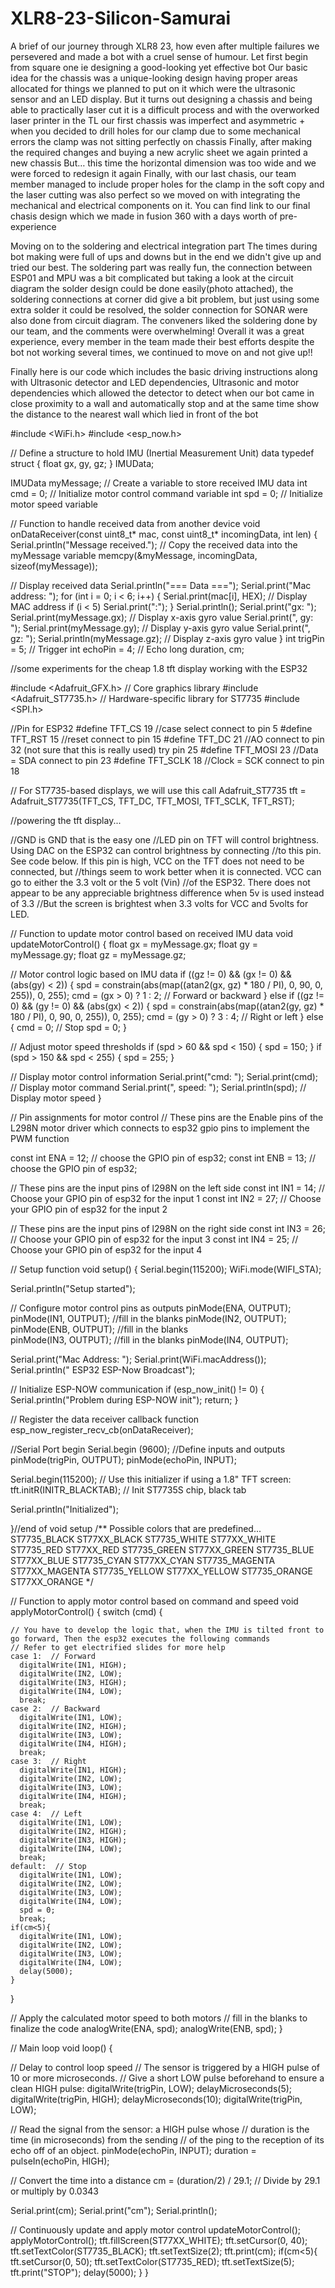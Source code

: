 # XLR8-23-Silicon-Samurai
A brief of our journey through XLR8 23, how even after multiple failures we persevered and made a bot with a cruel sense of humour. 
Let first begin from square one ie designing a good-looking yet effective bot
Our basic idea for the chassis was a unique-looking design having proper areas allocated for things we planned to put on it which were the ultrasonic sensor and an LED display.
But it turns out designing a chassis and being able to practically laser cut it is a difficult process and with the overworked laser printer in the TL our first chassis was imperfect and asymmetric + when you decided to drill holes for our clamp due to some mechanical errors the clamp was not sitting perfectly on chassis
Finally, after making the required changes and buying a new acrylic sheet we again printed a new chassis
But… this time the horizontal dimension was too wide and we were forced to redesign it again
Finally, with our last chasis, our team member managed to include proper holes for the clamp in the soft copy and the laser cutting was also perfect so we moved on with integrating the mechanical and electrical components on it.
You can find link to our final chasis design which we made in fusion 360 with a days worth of pre-experience

Moving on to the soldering and electrical integration part
The times during bot making were full of ups and downs but in the end we didn't give up and tried our best. The soldering part was really fun, the connection between ESP01 and MPU was a bit complicated but taking a look at the circuit diagram the solder design could be done easily(photo attached), the soldering connections at corner did give a bit problem, but just using some extra solder it could be resolved, the solder connection for SONAR were also done from circuit diagram.
The conveners liked the soldering done by our team, and the comments were overwhelming! Overall it was a great experience, every member in the team made their best efforts despite the bot not working several times, we continued to move on and not give up!!

Finally here is our code which includes the basic driving instructions along with Ultrasonic detector and LED dependencies, Ultrasonic and motor dependencies which allowed the detector to detect when our bot came in close proximity to a wall and automatically stop and at the same time show the distance to the nearest wall which lied in front of the bot


#include <WiFi.h>
#include <esp_now.h>

// Define a structure to hold IMU (Inertial Measurement Unit) data
typedef struct {
  float gx, gy, gz;
} IMUData;

IMUData myMessage; // Create a variable to store received IMU data
int cmd = 0;       // Initialize motor control command variable
int spd = 0;       // Initialize motor speed variable

// Function to handle received data from another device
void onDataReceiver(const uint8_t* mac, const uint8_t* incomingData, int len) {
  Serial.println("Message received.");
  // Copy the received data into the myMessage variable
  memcpy(&myMessage, incomingData, sizeof(myMessage));
  
  // Display received data
  Serial.println("=== Data ===");
  Serial.print("Mac address: ");
  for (int i = 0; i < 6; i++) {
    Serial.print(mac[i], HEX);  // Display MAC address
    if (i < 5) Serial.print(":");
  }
  Serial.println();
  Serial.print("gx: ");
  Serial.print(myMessage.gx);    // Display x-axis gyro value
  Serial.print(", gy: ");
  Serial.print(myMessage.gy);    // Display y-axis gyro value
  Serial.print(", gz: ");
  Serial.println(myMessage.gz);   // Display z-axis gyro value
}
int trigPin = 5;    // Trigger
int echoPin = 4;    // Echo
long duration, cm;

//some experiments for the cheap 1.8 tft display working with the ESP32

#include <Adafruit_GFX.h>    // Core graphics library
#include <Adafruit_ST7735.h> // Hardware-specific library for ST7735
#include <SPI.h>

//Pin for ESP32
  #define TFT_CS         19  //case select connect to pin 5
  #define TFT_RST        15 //reset connect to pin 15
  #define TFT_DC         21 //AO connect to pin 32  (not sure that this is really used)  try pin 25
  #define TFT_MOSI       23 //Data = SDA connect to pin 23
  #define TFT_SCLK       18 //Clock = SCK connect to pin 18

// For ST7735-based displays, we will use this call
Adafruit_ST7735 tft = Adafruit_ST7735(TFT_CS, TFT_DC, TFT_MOSI, TFT_SCLK, TFT_RST);

//powering the tft display...

//GND is GND  that is the easy one
//LED pin on TFT will control brightness.  Using DAC on the ESP32 can control brightness by connecting
//to this pin.  See code below.  If this pin is high, VCC on the TFT does not need to be connected, but
//things seem to work better when it is connected.  VCC can go to either the 3.3 volt or the 5 volt (Vin)
//of the ESP32.  There does not appear to be any appreciable brightness difference when 5v is used instead of 3.3
//But the screen is brightest when 3.3 volts for VCC and 5volts for LED.
  

// Function to update motor control based on received IMU data
void updateMotorControl() {
  float gx = myMessage.gx;
  float gy = myMessage.gy;
  float gz = myMessage.gz;

  // Motor control logic based on IMU data
  if ((gz != 0) && (gx != 0) && (abs(gy) < 2)) {
    spd = constrain(abs(map((atan2(gx, gz) * 180 / PI), 0, 90, 0, 255)), 0, 255);
    cmd = (gx > 0) ? 1 : 2; // Forward or backward
  } else if ((gz != 0) && (gy != 0) && (abs(gx) < 2)) {
    spd = constrain(abs(map((atan2(gy, gz) * 180 / PI), 0, 90, 0, 255)), 0, 255);
    cmd = (gy > 0) ? 3 : 4; // Right or left
  } else {
    cmd = 0; // Stop
    spd = 0;
  }

  // Adjust motor speed thresholds
  if (spd > 60 && spd < 150) {
    spd = 150;
  }
  if (spd > 150 && spd < 255) {
    spd = 255;
  }

  // Display motor control information
  Serial.print("cmd: ");
  Serial.print(cmd);   // Display motor command
  Serial.print(", speed: ");
  Serial.println(spd); // Display motor speed
}

// Pin assignments for motor control
// These pins are the Enable pins of the L298N motor driver which connects to esp32 gpio pins to implement the PWM function

const int ENA = 12;  // choose the GPIO pin of esp32;
const int ENB = 13;  // choose the GPIO pin of esp32;

// These pins are the input pins of l298N on the left side
const int IN1 = 14;  // Choose your GPIO pin of esp32 for the input 1
const int IN2 = 27;  // Choose your GPIO pin of esp32 for the input 2

// These pins are the input pins of l298N on the right side
const int IN3 = 26;  // Choose your GPIO pin of esp32 for the input 3
const int IN4 = 25;  // Choose your GPIO pin of esp32 for the input 4

// Setup function
void setup() {
  Serial.begin(115200);
  WiFi.mode(WIFI_STA);

  Serial.println("Setup started");

  // Configure motor control pins as outputs
  pinMode(ENA, OUTPUT);
  pinMode(IN1, OUTPUT);    //fill in the blanks 
  pinMode(IN2, OUTPUT);
  pinMode(ENB, OUTPUT);    //fill in the blanks   
  pinMode(IN3, OUTPUT);    //fill in the blanks 
  pinMode(IN4, OUTPUT);

  Serial.print("Mac Address: ");
  Serial.print(WiFi.macAddress());
  Serial.println(" ESP32 ESP-Now Broadcast");

  // Initialize ESP-NOW communication
  if (esp_now_init() != 0) {
    Serial.println("Problem during ESP-NOW init");
    return;
  }

  // Register the data receiver callback function
  esp_now_register_recv_cb(onDataReceiver);

  //Serial Port begin
  Serial.begin (9600);
  //Define inputs and outputs
  pinMode(trigPin, OUTPUT);
  pinMode(echoPin, INPUT);

  Serial.begin(115200);
  // Use this initializer if using a 1.8" TFT screen:
  tft.initR(INITR_BLACKTAB);      // Init ST7735S chip, black tab

  Serial.println("Initialized");

}//end of void setup
/**
 Possible colors that are predefined...
ST7735_BLACK ST77XX_BLACK
ST7735_WHITE ST77XX_WHITE
ST7735_RED ST77XX_RED
ST7735_GREEN ST77XX_GREEN
ST7735_BLUE ST77XX_BLUE
ST7735_CYAN ST77XX_CYAN
ST7735_MAGENTA ST77XX_MAGENTA
ST7735_YELLOW ST77XX_YELLOW
ST7735_ORANGE ST77XX_ORANGE
*/


// Function to apply motor control based on command and speed
void applyMotorControl() {
  switch (cmd) {

    // You have to develop the logic that, when the IMU is tilted front to go forward, Then the esp32 executes the following commands
    // Refer to get electrified slides for more help
    case 1:  // Forward
      digitalWrite(IN1, HIGH);
      digitalWrite(IN2, LOW);
      digitalWrite(IN3, HIGH);
      digitalWrite(IN4, LOW);
      break;
    case 2:  // Backward
      digitalWrite(IN1, LOW);
      digitalWrite(IN2, HIGH);
      digitalWrite(IN3, LOW);
      digitalWrite(IN4, HIGH);
      break;
    case 3:  // Right
      digitalWrite(IN1, HIGH);
      digitalWrite(IN2, LOW);
      digitalWrite(IN3, LOW);
      digitalWrite(IN4, HIGH);
      break;
    case 4:  // Left
      digitalWrite(IN1, LOW);
      digitalWrite(IN2, HIGH);
      digitalWrite(IN3, HIGH);
      digitalWrite(IN4, LOW);
      break;
    default:  // Stop
      digitalWrite(IN1, LOW);
      digitalWrite(IN2, LOW);
      digitalWrite(IN3, LOW);
      digitalWrite(IN4, LOW);
      spd = 0;
      break;
    if(cm<5){
      digitalWrite(IN1, LOW);
      digitalWrite(IN2, LOW);
      digitalWrite(IN3, LOW);
      digitalWrite(IN4, LOW);
      delay(5000);
    }
  }

  // Apply the calculated motor speed to both motors
  // fill in the blanks to finalize the code
  analogWrite(ENA, spd);
  analogWrite(ENB, spd);
}

// Main loop
void loop() {
  
  // Delay to control loop speed
  // The sensor is triggered by a HIGH pulse of 10 or more microseconds.
  // Give a short LOW pulse beforehand to ensure a clean HIGH pulse:
  digitalWrite(trigPin, LOW);
  delayMicroseconds(5);
  digitalWrite(trigPin, HIGH);
  delayMicroseconds(10);
  digitalWrite(trigPin, LOW);
 
  // Read the signal from the sensor: a HIGH pulse whose
  // duration is the time (in microseconds) from the sending
  // of the ping to the reception of its echo off of an object.
  pinMode(echoPin, INPUT);
  duration = pulseIn(echoPin, HIGH);
 
  // Convert the time into a distance
  cm = (duration/2) / 29.1;     // Divide by 29.1 or multiply by 0.0343
  
  Serial.print(cm);
  Serial.print("cm");
  Serial.println();
  
  // Continuously update and apply motor control
  updateMotorControl();
  applyMotorControl();
tft.fillScreen(ST77XX_WHITE);
tft.setCursor(0, 40);
tft.setTextColor(ST7735_BLACK);
tft.setTextSize(2);
tft.print(cm);
if(cm<5){
  tft.setCursor(0, 50);
  tft.setTextColor(ST7735_RED);
  tft.setTextSize(5);
  tft.print("STOP");
  delay(5000);
}
}
